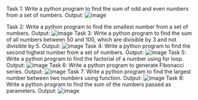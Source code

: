 Task 1:	Write a python program to find the sum of odd and even numbers from a set of numbers.
Output: 
![image](https://github.com/user-attachments/assets/e94579c3-1eb2-4ba0-b7f1-e4002010a60d)

Task 2: Write a python program to find the smallest number from a set of numbers.
Output: 
![image](https://github.com/user-attachments/assets/b05ac2b5-b171-49a6-9990-e5987351e0e8)
Task 3: Write a python program to find the sum of all numbers between 50 and 100, which are divisible by 3 and not divisible by 5.
Output: 
![image](https://github.com/user-attachments/assets/3b15643c-81d6-4ee5-934c-f8f73dbb8808)
Task 4: Write a python program to find the second highest number from a set of numbers.
Output: 
![image](https://github.com/user-attachments/assets/8a6aa264-fdd8-4d30-af87-aeea29255965)
Task 5: Write a python program to find the factorial of a number using for loop.
Output: 
![image](https://github.com/user-attachments/assets/e3d303dc-906d-43f6-9a36-bbf220dcdbd0)
Task 6: Write a python program to generate Fibonacci series.
Output:
![image](https://github.com/user-attachments/assets/989e0011-de18-4185-8128-aeee31ce313a)
Task 7: Write a python program to find the largest number between two numbers using function.
Output:
![image](https://github.com/user-attachments/assets/323944f6-a2a7-4d81-a46a-dca7a817db07)
Task 8: Write a python program to find the sum of the numbers passed as parameters.
Output: 
![image](https://github.com/user-attachments/assets/0599bc6d-2e41-4c66-9a7e-81f137820545)
